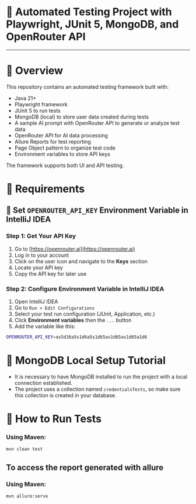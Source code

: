 # 🤖 Automated Testing Project with Playwright, JUnit 5, MongoDB, and OpenRouter API

---

# 📌 Overview

This repository contains an automated testing framework built with:

- Java 21+
- Playwright framework 
- JUnit 5 to run tests  
- MongoDB (local) to store user data created during tests  
- A sample AI prompt with OpenRouter API to generate or analyze test data  
- OpenRouter API for AI data processing  
- Allure Reports for test reporting  
- Page Object pattern to organize test code  
- Environment variables to store API keys  

The framework supports both UI and API testing.

# 📌 Requirements
## 🔐 Set `OPENROUTER_API_KEY` Environment Variable in IntelliJ IDEA

### Step 1: Get Your API Key

1. Go to [https://openrouter.ai](https://openrouter.ai)  
2. Log in to your account  
3. Click on the user icon and navigate to the **Keys** section  
4. Locate your API key  
5. Copy the API key for later use

### Step 2: Configure Environment Variable in IntelliJ IDEA

1. Open IntelliJ IDEA  
2. Go to `Run > Edit Configurations`  
3. Select your test run configuration (JUnit, Application, etc.)  
4. Click **Environment variables** then the `...` button  
5. Add the variable like this:
```bash
OPENROUTER_API_KEY=as5d16a5s1d6a5s1d65as1d65as1d65a1d6
````
# 🍃 MongoDB Local Setup Tutorial

- It is necessary to have MongoDB installed to run the project with a local connection established.  
- The project uses a collection named `credentialsTests`, so make sure this collection is created in your database.

# 🚀 How to Run Tests
### Using Maven:
```bash
mvn clean test
````
## To access the report generated with allure
### Using Maven:
```bash
mvn allure:serve
````


